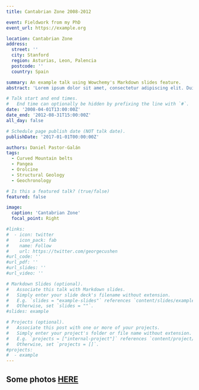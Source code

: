 ```yaml
---
title: Cantabrian Zone 2008-2012

event: Fieldwork from my PhD
event_url: https://example.org

location: Cantabrian Zone
address:
  street: ''
  city: Stanford
  region: Asturias, Leon, Palencia
  postcode: ''
  country: Spain

summary: An example talk using Wowchemy's Markdown slides feature.
abstract: 'Lorem ipsum dolor sit amet, consectetur adipiscing elit. Duis posuere tellusac convallis placerat. Proin tincidunt magna sed ex sollicitudin condimentum. Sed ac faucibus dolor, scelerisque sollicitudin nisi. Cras purus urna, suscipit quis sapien eu, pulvinar tempor diam.'

# Talk start and end times.
#   End time can optionally be hidden by prefixing the line with `#`.
date: '2008-04-01T13:00:00Z'
date_end: '2012-08-31T15:00:00Z'
all_day: false

# Schedule page publish date (NOT talk date).
publishDate: '2017-01-01T00:00:00Z'

authors: Daniel Pastor-Galán
tags:
  - Curved Mountain belts
  - Pangea
  - Orolcine
  - Structural Geology
  - Geochronology

# Is this a featured talk? (true/false)
featured: false

image:
  caption: 'Cantabrian Zone'
  focal_point: Right

#links:
#  - icon: twitter
#    icon_pack: fab
#    name: Follow
#    url: https://twitter.com/georgecushen
#url_code: ''
#url_pdf: ''
#url_slides: ''
#url_video: ''

# Markdown Slides (optional).
#   Associate this talk with Markdown slides.
#   Simply enter your slide deck's filename without extension.
#   E.g. `slides = "example-slides"` references `content/slides/example-slides.md`.
#   Otherwise, set `slides = ""`.
#slides: example

# Projects (optional).
#   Associate this post with one or more of your projects.
#   Simply enter your project's folder or file name without extension.
#   E.g. `projects = ["internal-project"]` references `content/project/deep-learning/index.md`.
#   Otherwise, set `projects = []`.
#projects:
#  - example
---
```


## Some photos [HERE](https://photos.app.goo.gl/NOM80sChclpV6sLc2)
